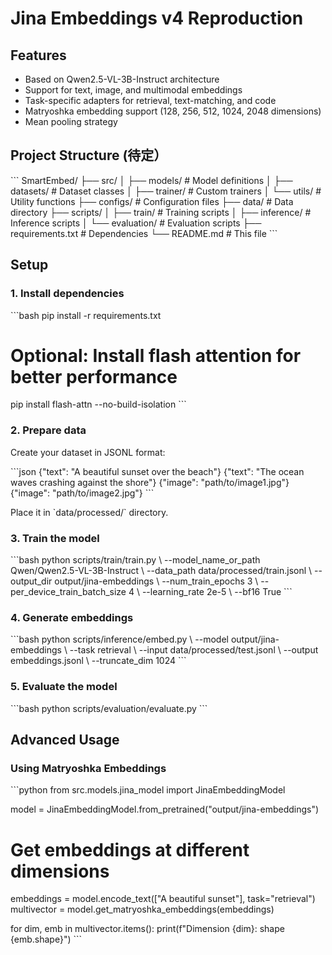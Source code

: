 # Jina Embeddings v4 Reproduction

## Features

- Based on Qwen2.5-VL-3B-Instruct architecture
- Support for text, image, and multimodal embeddings
- Task-specific adapters for retrieval, text-matching, and code
- Matryoshka embedding support (128, 256, 512, 1024, 2048 dimensions)
- Mean pooling strategy

## Project Structure (待定）

\`\`\`
SmartEmbed/
├── src/
│   ├── models/              # Model definitions
│   ├── datasets/            # Dataset classes
│   ├── trainer/             # Custom trainers
│   └── utils/               # Utility functions
├── configs/                 # Configuration files
├── data/                    # Data directory
├── scripts/
│   ├── train/               # Training scripts
│   ├── inference/           # Inference scripts
│   └── evaluation/          # Evaluation scripts
├── requirements.txt         # Dependencies
└── README.md                # This file
\`\`\`

## Setup

### 1. Install dependencies

\`\`\`bash
pip install -r requirements.txt
# Optional: Install flash attention for better performance
pip install flash-attn --no-build-isolation
\`\`\`

### 2. Prepare data

Create your dataset in JSONL format:

\`\`\`json
{"text": "A beautiful sunset over the beach"}
{"text": "The ocean waves crashing against the shore"}
{"image": "path/to/image1.jpg"}
{"image": "path/to/image2.jpg"}
\`\`\`

Place it in \`data/processed/\` directory.

### 3. Train the model

\`\`\`bash
python scripts/train/train.py \\
  --model_name_or_path Qwen/Qwen2.5-VL-3B-Instruct \\
  --data_path data/processed/train.jsonl \\
  --output_dir output/jina-embeddings \\
  --num_train_epochs 3 \\
  --per_device_train_batch_size 4 \\
  --learning_rate 2e-5 \\
  --bf16 True
\`\`\`

### 4. Generate embeddings

\`\`\`bash
python scripts/inference/embed.py \\
  --model output/jina-embeddings \\
  --task retrieval \\
  --input data/processed/test.jsonl \\
  --output embeddings.jsonl \\
  --truncate_dim 1024
\`\`\`

### 5. Evaluate the model

\`\`\`bash
python scripts/evaluation/evaluate.py
\`\`\`

## Advanced Usage

### Using Matryoshka Embeddings

\`\`\`python
from src.models.jina_model import JinaEmbeddingModel

model = JinaEmbeddingModel.from_pretrained("output/jina-embeddings")

# Get embeddings at different dimensions
embeddings = model.encode_text(["A beautiful sunset"], task="retrieval")
multivector = model.get_matryoshka_embeddings(embeddings)

for dim, emb in multivector.items():
    print(f"Dimension {dim}: shape {emb.shape}")
\`\`\`
